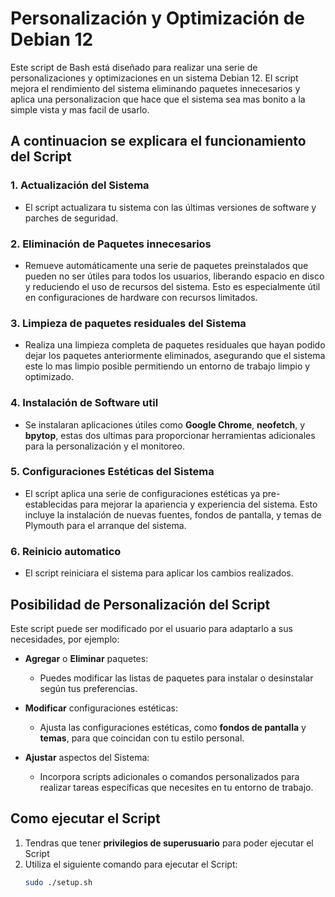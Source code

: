 # **Personalización y Optimización de Debian 12**
Este script de Bash está diseñado para realizar una serie de personalizaciones y optimizaciones en un sistema Debian 12. El script mejora el rendimiento del sistema eliminando paquetes innecesarios y aplica una personalizacion que hace que el sistema sea mas bonito a la simple vista y mas facil de usarlo.

## **A continuacion se explicara el funcionamiento del Script**
### **1. Actualización del Sistema**
- El script actualizara tu sistema con las últimas versiones de software y parches de seguridad. 

### **2. Eliminación de Paquetes innecesarios**
- Remueve automáticamente una serie de paquetes preinstalados que pueden no ser útiles para todos los usuarios, liberando espacio en disco y reduciendo el uso de recursos del sistema. Esto es especialmente útil en configuraciones de hardware con recursos limitados.

### **3. Limpieza de paquetes residuales del Sistema**
- Realiza una limpieza completa de paquetes residuales que hayan podido dejar los paquetes anteriormente eliminados, asegurando que el sistema este lo mas limpio posible permitiendo un entorno de trabajo limpio y optimizado.

### **4. Instalación de Software util**
- Se instalaran aplicaciones útiles como **Google Chrome**, **neofetch**, y **bpytop**, estas dos ultimas para proporcionar herramientas adicionales para la personalización y el monitoreo.

### **5. Configuraciones Estéticas del Sistema**
- El script aplica una serie de configuraciones estéticas ya pre-establecidas para mejorar la apariencia y experiencia del sistema. Esto incluye la instalación de nuevas fuentes, fondos de pantalla, y temas de Plymouth para el arranque del sistema.

### **6. Reinicio automatico**
- El script reiniciara el sistema para aplicar los cambios realizados.

## **Posibilidad de Personalización del Script**
Este script puede ser modificado por el usuario para adaptarlo a sus necesidades, por ejemplo:

- **Agregar** o **Eliminar** paquetes:
    - Puedes modificar las listas de paquetes para instalar o desinstalar según tus preferencias.

- **Modificar** configuraciones estéticas:
    - Ajusta las configuraciones estéticas, como **fondos de pantalla** y **temas**, para que coincidan con tu estilo personal.

- **Ajustar** aspectos del Sistema:
    - Incorpora scripts adicionales o comandos personalizados para realizar tareas específicas que necesites en tu entorno de trabajo.

## **Como ejecutar el Script**
1. Tendras que tener **privilegios de superusuario** para poder ejecutar el Script
2. Utiliza el siguiente comando para ejecutar el Script:
    ```sh
    sudo ./setup.sh
    ```
